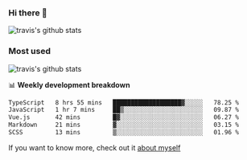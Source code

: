 ### Hi there 👋

<!--
**HondryTravis/HondryTravis** is a ✨ _special_ ✨ repository because its `README.md` (this file) appears on your GitHub profile.

Here are some ideas to get you started:

- 🔭 I’m currently working on ...
- 🌱 I’m currently learning ...
- 👯 I’m looking to collaborate on ...
- 🤔 I’m looking for help with ...
- 💬 Ask me about ...
- 📫 How to reach me: ...
- 😄 Pronouns: ...
- ⚡ Fun fact: ...
-->

![travis's github stats](https://github-readme-stats.vercel.app/api?username=HondryTravis&hide=stars)
### Most used
![travis's github stats](https://github-readme-stats.anuraghazra1.vercel.app/api/top-langs/?username=HondryTravis&layout=compact&hide_title=true)

📊 **Weekly development breakdown**

<!--START_SECTION:waka-->

```txt
TypeScript   8 hrs 55 mins   ███████████████████▓░░░░░   78.25 %
JavaScript   1 hr 7 mins     ██▒░░░░░░░░░░░░░░░░░░░░░░   09.87 %
Vue.js       42 mins         █▓░░░░░░░░░░░░░░░░░░░░░░░   06.27 %
Markdown     21 mins         ▓░░░░░░░░░░░░░░░░░░░░░░░░   03.15 %
SCSS         13 mins         ▒░░░░░░░░░░░░░░░░░░░░░░░░   01.96 %
```

<!--END_SECTION:waka-->

If you want to know more, check out it [about myself](https://hondrytravis.github.io/)
